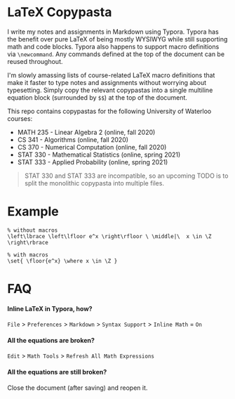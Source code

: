 # LaTeX Copypasta

I write my notes and assignments in Markdown using Typora. Typora has the benefit over pure LaTeX of being mostly WYSIWYG while still supporting math and code blocks. Typora also happens to support macro definitions via `\newcommand`. Any commands defined at the top of the document can be reused throughout.

I'm slowly amassing lists of course-related LaTeX macro definitions that make it faster to type notes and assignments without worrying about typesetting. Simply copy the relevant copypastas into a single multiline equation block (surrounded by `$$`) at the top of the document.

This repo contains copypastas for the following University of Waterloo courses:

- MATH 235 - Linear Algebra 2 (online, fall 2020)
- CS 341 - Algorithms (online, fall 2020)
- CS 370 - Numerical Computation (online, fall 2020)
- STAT 330 - Mathematical Statistics (online, spring 2021)
- STAT 333 - Applied Probability (online, spring 2021)

> STAT 330 and STAT 333 are incompatible, so an upcoming TODO is to split the monolithic copypasta into multiple files.

# Example

```
% without macros
\left\lbrace \left\lfloor e^x \right\rfloor \ \middle|\  x \in \Z \right\rbrace

% with macros
\set{ \floor{e^x} \where x \in \Z }
```

# FAQ

#### Inline LaTeX in Typora, how?

`File` > `Preferences` > `Markdown` > `Syntax Support` > `Inline Math` = `On`

#### All the equations are broken?

`Edit` > `Math Tools` > `Refresh All Math Expressions`

#### All the equations are still broken?

Close the document (after saving) and reopen it.
